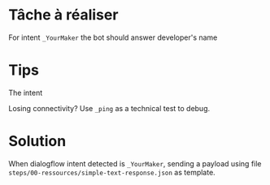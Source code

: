 # Tâche à réaliser 

For intent `_YourMaker` the bot should answer developer's name 

# Tips
The intent

Losing connectivity? Use `_ping` as a technical test to debug. 

# Solution

When dialogflow intent detected is `_YourMaker`, sending a payload using file `steps/00-ressources/simple-text-response.json` as template.   

